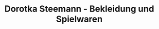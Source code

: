 ---
title: "Dorotka Steemann - Bekleidung und Spielwaren"
url: /borkum/dorotka-steemann-bekleidung-und-spielwaren/
shop: Kleidung
---